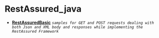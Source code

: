 # RestAssured_java

- [**RestAssuredBasic**](https://github.com/AniketNeogy/RestAssured_java/tree/master/Rest_Assured_Basics)  *```samples for GET and POST requests dealing with both Json and XML body and responses while implementing the RestAssured Framework```*
